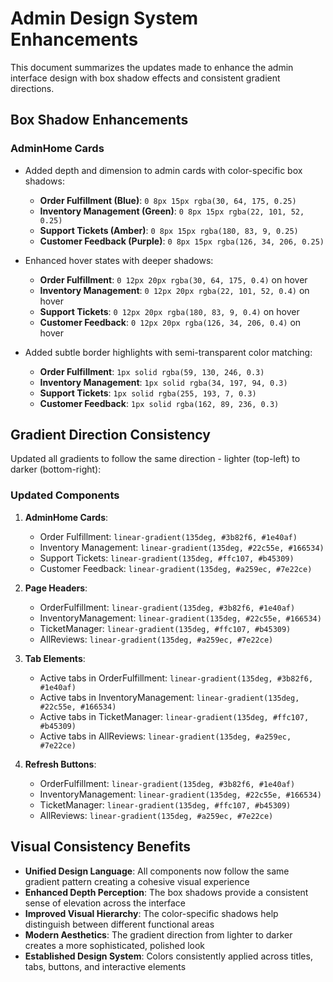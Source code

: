 # Admin Design System Enhancements

This document summarizes the updates made to enhance the admin interface design with box shadow effects and consistent gradient directions.

## Box Shadow Enhancements

### AdminHome Cards

- Added depth and dimension to admin cards with color-specific box shadows:
  - **Order Fulfillment (Blue)**: `0 8px 15px rgba(30, 64, 175, 0.25)`
  - **Inventory Management (Green)**: `0 8px 15px rgba(22, 101, 52, 0.25)`
  - **Support Tickets (Amber)**: `0 8px 15px rgba(180, 83, 9, 0.25)`
  - **Customer Feedback (Purple)**: `0 8px 15px rgba(126, 34, 206, 0.25)`

- Enhanced hover states with deeper shadows:
  - **Order Fulfillment**: `0 12px 20px rgba(30, 64, 175, 0.4)` on hover
  - **Inventory Management**: `0 12px 20px rgba(22, 101, 52, 0.4)` on hover
  - **Support Tickets**: `0 12px 20px rgba(180, 83, 9, 0.4)` on hover
  - **Customer Feedback**: `0 12px 20px rgba(126, 34, 206, 0.4)` on hover

- Added subtle border highlights with semi-transparent color matching:
  - **Order Fulfillment**: `1px solid rgba(59, 130, 246, 0.3)`
  - **Inventory Management**: `1px solid rgba(34, 197, 94, 0.3)`
  - **Support Tickets**: `1px solid rgba(255, 193, 7, 0.3)`
  - **Customer Feedback**: `1px solid rgba(162, 89, 236, 0.3)`

## Gradient Direction Consistency

Updated all gradients to follow the same direction - lighter (top-left) to darker (bottom-right):

### Updated Components

1. **AdminHome Cards**:
   - Order Fulfillment: `linear-gradient(135deg, #3b82f6, #1e40af)`
   - Inventory Management: `linear-gradient(135deg, #22c55e, #166534)`
   - Support Tickets: `linear-gradient(135deg, #ffc107, #b45309)`
   - Customer Feedback: `linear-gradient(135deg, #a259ec, #7e22ce)`

2. **Page Headers**:
   - OrderFulfillment: `linear-gradient(135deg, #3b82f6, #1e40af)`
   - InventoryManagement: `linear-gradient(135deg, #22c55e, #166534)`
   - TicketManager: `linear-gradient(135deg, #ffc107, #b45309)`
   - AllReviews: `linear-gradient(135deg, #a259ec, #7e22ce)`

3. **Tab Elements**:
   - Active tabs in OrderFulfillment: `linear-gradient(135deg, #3b82f6, #1e40af)`
   - Active tabs in InventoryManagement: `linear-gradient(135deg, #22c55e, #166534)`
   - Active tabs in TicketManager: `linear-gradient(135deg, #ffc107, #b45309)`
   - Active tabs in AllReviews: `linear-gradient(135deg, #a259ec, #7e22ce)`

4. **Refresh Buttons**:
   - OrderFulfillment: `linear-gradient(135deg, #3b82f6, #1e40af)`
   - InventoryManagement: `linear-gradient(135deg, #22c55e, #166534)`
   - TicketManager: `linear-gradient(135deg, #ffc107, #b45309)`
   - AllReviews: `linear-gradient(135deg, #a259ec, #7e22ce)`

## Visual Consistency Benefits

- **Unified Design Language**: All components now follow the same gradient pattern creating a cohesive visual experience
- **Enhanced Depth Perception**: The box shadows provide a consistent sense of elevation across the interface
- **Improved Visual Hierarchy**: The color-specific shadows help distinguish between different functional areas
- **Modern Aesthetics**: The gradient direction from lighter to darker creates a more sophisticated, polished look
- **Established Design System**: Colors consistently applied across titles, tabs, buttons, and interactive elements
